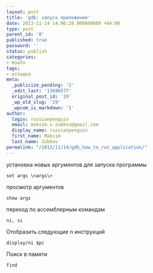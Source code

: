 ```yaml
---
layout: post
title: 'gdb: запуск приложения'
date: 2013-11-14 14:06:28.000000000 +04:00
type: post
parent_id: '0'
published: true
password: ''
status: publish
categories:
- HowTo
tags:
- отладка
meta:
  _publicize_pending: '1'
  _edit_last: '13696577'
  original_post_id: '19'
  _wp_old_slug: '19'
  _wpcom_is_markdown: '1'
author:
  login: russianpenguin
  email: maksim.v.zubkov@gmail.com
  display_name: russianpenguin
  first_name: Maksim
  last_name: Zubkov
permalink: "/2013/11/14/gdb_how_to_run_application/"
---
```

установка новых аргументов для запуска программы

```
set args \<args\>
```

просмотр аргументов

```
show args
```

переход по ассемблерным командам

```
ni, si
```

Отобразить следующие n инструкций

```
display/ni $pc
```

Поиск в памяти

```
find
```
